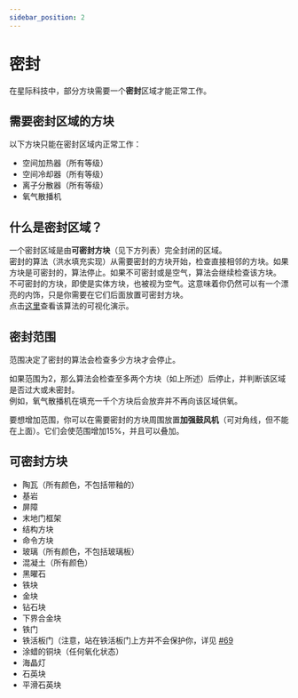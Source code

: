 ```yaml
---
sidebar_position: 2
---
```


# 密封

在星际科技中，部分方块需要一个**密封**区域才能正常工作。

## 需要密封区域的方块

以下方块只能在密封区域内正常工作：

- 空间加热器（所有等级）
- 空间冷却器（所有等级）
- 离子分散器（所有等级）
- 氧气散播机

## 什么是密封区域？

一个密封区域是由**可密封方块**（见下方列表）完全封闭的区域。  
密封的算法（洪水填充实现）从需要密封的方块开始，检查直接相邻的方块。如果方块是可密封的，算法停止。如果不可密封或是空气，算法会继续检查该方块。  
不可密封的方块，即使是实体方块，也被视为空气。这意味着你仍然可以有一个漂亮的内饰，只是你需要在它们后面放置可密封方块。  
点击[这里](https://en.wikipedia.org/wiki/Flood_fill?useskin=vector#/media/File:Wfm_floodfill_animation_queue.gif)查看该算法的可视化演示。

## 密封范围

范围决定了密封的算法会检查多少方块才会停止。

如果范围为2，那么算法会检查至多两个方块（如上所述）后停止，并判断该区域是否过大或未密封。  
例如，氧气散播机在填充一千个方块后会放弃并不再向该区域供氧。

要想增加范围，你可以在需要密封的方块周围放置**加强鼓风机**（可对角线，但不能在上面）。它们会使范围增加15%，并且可以叠加。

## 可密封方块

- 陶瓦（所有颜色，不包括带釉的）
- 基岩
- 屏障
- 末地门框架
- 结构方块
- 命令方块
- 玻璃（所有颜色，不包括玻璃板）
- 混凝土（所有颜色）
- 黑曜石
- 铁块
- 金块
- 钻石块
- 下界合金块
- 铁门
- 铁活板门（注意，站在铁活板门上方并不会保护你，详见 [#69](https://github.com/Slimefun-Addon-Community/Galactifun/issues/69)
- 涂蜡的铜块（任何氧化状态）
- 海晶灯
- 石英块
- 平滑石英块
